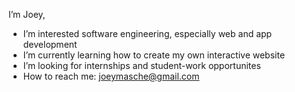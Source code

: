 I’m Joey,
- I’m interested software engineering, especially web and app development
- I’m currently learning how to create my own interactive website
- I’m looking for internships and student-work opportunites
- How to reach me: joeymasche@gmail.com

<!---
asch89/asch89 is a ✨ special ✨ repository because its `README.md` (this file) appears on your GitHub profile.
You can click the Preview link to take a look at your changes.
--->
